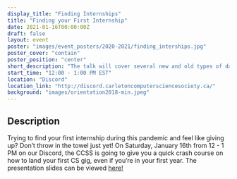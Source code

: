 ```yaml
---
display_title: "Finding Internships"
title: "Finding your First Internship"
date: 2021-01-16T00:00:00Z
draft: false
layout: event
poster: "images/event_posters/2020-2021/finding_interships.jpg"
poster_cover: "contain"
poster_position: "center"
short_description: "The talk will cover several new and old types of database engines including Relational, NoSQL, Graph databases, and more."
start_time: "12:00 - 1:00 PM EST"
location: "Discord"
location_link: "http://discord.carletoncomputersciencesociety.ca/"
background: "images/orientation2018-min.jpeg"
---
```


## Description

Trying to find your first internship during this pandemic and feel like giving up? Don’t throw in the towel just yet! On Saturday, January 16th from 12 - 1 PM on our Discord, the CCSS is going to give you a quick crash course on how to land your first CS gig, even if you’re in your first year. The presentation slides can be viewed [here!](https://ccss.carleton.ca/slides/2020-2021/finding_internships.pdf)
